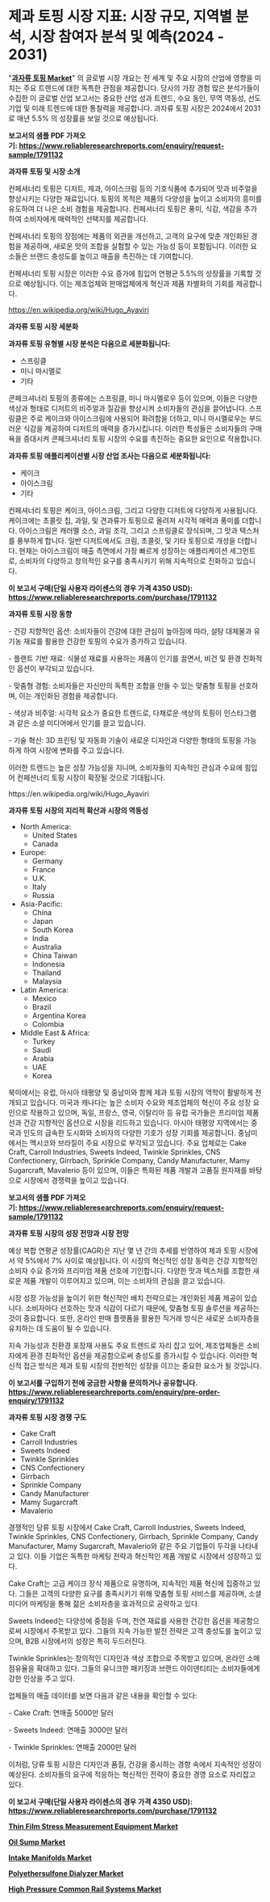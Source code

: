 <p><h1>제과 토핑 시장 지표: 시장 규모, 지역별 분석, 시장 참여자 분석 및 예측(2024 - 2031)</h1></p><p>"<strong><a href="https://www.reliableresearchreports.com/confectionery-toppings-r1791132?utm_campaign=105&utm_medium=7&utm_source=Github&utm_content=ia&utm_term=02112024&utm_id=confectionery-toppings">과자류 토핑 Market</a></strong>" 의 글로벌 시장 개요는 전 세계 및 주요 시장의 산업에 영향을 미치는 주요 트렌드에 대한 독특한 관점을 제공합니다. 당사의 가장 경험 많은 분석가들이 수집한 이 글로벌 산업 보고서는 중요한 산업 성과 트렌드, 수요 동인, 무역 역동성, 선도 기업 및 미래 트렌드에 대한 통찰력을 제공합니다. 과자류 토핑 시장은 2024에서 2031로 매년 5.5% 의 성장률을 보일 것으로 예상됩니다.</p>
<p><strong>보고서의 샘플 PDF 가져오기:&nbsp;<a href="https://www.reliableresearchreports.com/enquiry/request-sample/1791132?utm_campaign=105&utm_medium=7&utm_source=Github&utm_content=ia&utm_term=02112024&utm_id=confectionery-toppings">https://www.reliableresearchreports.com/enquiry/request-sample/1791132</a></strong></p>
<p><strong>과자류 토핑 및 시장 소개</strong></p>
<p><p>컨페셔너리 토핑은 디저트, 제과, 아이스크림 등의 기호식품에 추가되어 맛과 비주얼을 향상시키는 다양한 재료입니다. 토핑의 목적은 제품의 다양성을 높이고 소비자의 흥미를 유도하여 더 나은 소비 경험을 제공합니다. 컨페셔너리 토핑은 풍미, 식감, 색감을 추가하여 소비자에게 매력적인 선택지를 제공합니다.</p><p>컨페셔너리 토핑의 장점에는 제품의 외관을 개선하고, 고객의 요구에 맞춘 개인화된 경험을 제공하며, 새로운 맛의 조합을 실험할 수 있는 가능성 등이 포함됩니다. 이러한 요소들은 브랜드 충성도를 높이고 매출을 촉진하는 데 기여합니다. </p><p>컨페셔너리 토핑 시장은 이러한 수요 증가에 힘입어 연평균 5.5%의 성장률을 기록할 것으로 예상됩니다. 이는 제조업체와 판매업체에게 혁신과 제품 차별화의 기회를 제공합니다.</p></p>
<p><a href="https://en.wikipedia.org/wiki/Hugo_Ayaviri?utm_campaign=105&utm_medium=7&utm_source=Github&utm_content=ia&utm_term=02112024&utm_id=confectionery-toppings">https://en.wikipedia.org/wiki/Hugo_Ayaviri</a></p>
<p><strong>과자류 토핑 시장 세분화</strong></p>
<p><strong>과자류 토핑 유형별 시장 분석은 다음으로 세분화됩니다:</strong></p>
<p><ul><li>스프링클</li><li>미니 마시멜로</li><li>기타</li></ul></p>
<p><p>콘페크셔너리 토핑의 종류에는 스프링클, 미니 마시멜로우 등이 있으며, 이들은 다양한 색상과 형태로 디저트의 비주얼과 질감을 향상시켜 소비자들의 관심을 끌어냅니다. 스프링클은 주로 케이크와 아이스크림에 사용되어 화려함을 더하고, 미니 마시멜로우는 부드러운 식감을 제공하여 디저트의 매력을 증가시킵니다. 이러한 특성들은 소비자들의 구매욕을 증대시켜 콘페크셔너리 토핑 시장의 수요를 촉진하는 중요한 요인으로 작용합니다.</p></p>
<p><strong>과자류 토핑 애플리케이션별 시장 산업 조사는 다음으로 세분화됩니다:</strong></p>
<p><ul><li>케이크</li><li>아이스크림</li><li>기타</li></ul></p>
<p><p>컨페셔너리 토핑은 케이크, 아이스크림, 그리고 다양한 디저트에 다양하게 사용됩니다. 케이크에는 초콜릿 칩, 과일, 및 견과류가 토핑으로 올려져 시각적 매력과 풍미를 더합니다. 아이스크림은 캐러멜 소스, 과일 조각, 그리고 스프링클로 장식되며, 그 맛과 텍스처를 풍부하게 합니다. 일반 디저트에서도 크림, 초콜릿, 및 기타 토핑으로 개성을 더합니다. 현재는 아이스크림이 매출 측면에서 가장 빠르게 성장하는 애플리케이션 세그먼트로, 소비자의 다양하고 창의적인 요구를 충족시키기 위해 지속적으로 진화하고 있습니다.</p></p>
<p><strong>이 보고서 구매(단일 사용자 라이센스의 경우 가격 4350 USD): <a href="https://www.reliableresearchreports.com/purchase/1791132?utm_campaign=105&utm_medium=7&utm_source=Github&utm_content=ia&utm_term=02112024&utm_id=confectionery-toppings">https://www.reliableresearchreports.com/purchase/1791132</a></strong></p>
<p><strong>과자류 토핑 시장 동향</strong></p>
<p><p>- 건강 지향적인 옵션: 소비자들이 건강에 대한 관심이 높아짐에 따라, 설탕 대체물과 유기농 재료를 활용한 건강한 토핑의 수요가 증가하고 있습니다.</p><p>- 플랜트 기반 재료: 식물성 재료를 사용하는 제품이 인기를 끌면서, 비건 및 환경 친화적인 옵션이 부각되고 있습니다.</p><p>- 맞춤형 경험: 소비자들은 자신만의 독특한 조합을 만들 수 있는 맞춤형 토핑을 선호하며, 이는 개인화된 경험을 제공합니다.</p><p>- 색상과 비주얼: 시각적 요소가 중요한 트렌드로, 다채로운 색상의 토핑이 인스타그램과 같은 소셜 미디어에서 인기를 끌고 있습니다.</p><p>- 기술 혁신: 3D 프린팅 및 자동화 기술이 새로운 디자인과 다양한 형태의 토핑을 가능하게 하여 시장에 변화를 주고 있습니다.</p><p>이러한 트렌드는 높은 성장 가능성을 지니며, 소비자들의 지속적인 관심과 수요에 힘입어 컨페션너리 토핑 시장이 확장될 것으로 기대됩니다.</p></p>
<p>https://en.wikipedia.org/wiki/Hugo_Ayaviri</p>
<p><strong>과자류 토핑 시장의 지리적 확산과 시장의 역동성</strong></p>
<p><ul>
    <li>
        North America:
        <ul>
            <li>United States</li>
            <li>Canada</li>
        </ul>
    </li>
    <li>
        Europe:
        <ul>
            <li>Germany</li>
            <li>France</li>
            <li>U.K.</li>
            <li>Italy</li>
            <li>Russia</li>
        </ul>
    </li>
    <li>
        Asia-Pacific:
        <ul>
            <li>China</li>
            <li>Japan</li>
            <li>South Korea</li>
            <li>India</li>
            <li>Australia</li>
            <li>China Taiwan</li>
            <li>Indonesia</li>
            <li>Thailand</li>
            <li>Malaysia</li>
        </ul>
    </li>
    <li>
        Latin America:
        <ul>
            <li>Mexico</li>
            <li>Brazil</li>
            <li>Argentina Korea</li>
            <li>Colombia</li>
        </ul>
    </li>
    <li>
        Middle East & Africa:
        <ul>
            <li>Turkey</li>
            <li>Saudi</li>
            <li>Arabia</li>
            <li>UAE</li>
            <li>Korea</li>
        </ul>
    </li>
    </ul></p>
<p><p>북미에서는 유럽, 아시아 태평양 및 중남미와 함께 제과 토핑 시장의 역학이 활발하게 전개되고 있습니다. 미국과 캐나다는 높은 소비자 수요와 제조업체의 혁신이 주요 성장 요인으로 작용하고 있으며, 독일, 프랑스, 영국, 이탈리아 등 유럽 국가들은 프리미엄 제품선과 건강 지향적인 옵션으로 시장을 리드하고 있습니다. 아시아 태평양 지역에서는 중국과 인도의 급속한 도시화와 소비자의 다양한 기호가 성장 기회를 제공합니다. 중남미에서는 멕시코와 브라질이 주요 시장으로 부각되고 있습니다. 주요 업체로는 Cake Craft, Carroll Industries, Sweets Indeed, Twinkle Sprinkles, CNS Confectionery, Girrbach, Sprinkle Company, Candy Manufacturer, Mamy Sugarcraft, Mavalerio 등이 있으며, 이들은 특화된 제품 개발과 고품질 원자재를 바탕으로 시장에서 경쟁력을 높이고 있습니다.</p></p>
<p><strong>보고서의 샘플 PDF 가져오기:&nbsp;<a href="https://www.reliableresearchreports.com/enquiry/request-sample/1791132?utm_campaign=105&utm_medium=7&utm_source=Github&utm_content=ia&utm_term=02112024&utm_id=confectionery-toppings">https://www.reliableresearchreports.com/enquiry/request-sample/1791132</a></strong></p>
<p><strong>과자류 토핑 시장의 성장 전망과 시장 전망</strong></p>
<p><p>예상 복합 연평균 성장률(CAGR)은 지난 몇 년 간의 추세를 반영하여 제과 토핑 시장에서 약 5%에서 7% 사이로 예상됩니다. 이 시장의 혁신적인 성장 동력은 건강 지향적인 소비자 수요 증가와 프리미엄 제품 선호에 기인합니다. 다양한 맛과 텍스처를 조합한 새로운 제품 개발이 이루어지고 있으며, 이는 소비자의 관심을 끌고 있습니다.</p><p>시장 성장 가능성을 높이기 위한 혁신적인 배치 전략으로는 개인화된 제품 제공이 있습니다. 소비자마다 선호하는 맛과 식감이 다르기 때문에, 맞춤형 토핑 솔루션을 제공하는 것이 중요합니다. 또한, 온라인 판매 플랫폼을 활용한 직거래 방식은 새로운 소비자층을 유치하는 데 도움이 될 수 있습니다.</p><p>지속 가능성과 친환경 포장재 사용도 주요 트렌드로 자리 잡고 있어, 제조업체들은 소비자에게 환경 친화적인 옵션을 제공함으로써 충성도를 증가시킬 수 있습니다. 이러한 혁신적 접근 방식은 제과 토핑 시장의 전반적인 성장을 이끄는 중요한 요소가 될 것입니다.</p></p>
<p><strong>이 보고서를 구입하기 전에 궁금한 사항을 문의하거나 공유합니다. <a href="https://www.reliableresearchreports.com/enquiry/pre-order-enquiry/1791132?utm_campaign=105&utm_medium=7&utm_source=Github&utm_content=ia&utm_term=02112024&utm_id=confectionery-toppings">https://www.reliableresearchreports.com/enquiry/pre-order-enquiry/1791132</a></strong></p>
<p><strong>과자류 토핑 시장 경쟁 구도</strong></p>
<p><ul><li>Cake Craft</li><li>Carroll Industries</li><li>Sweets Indeed</li><li>Twinkle Sprinkles</li><li>CNS Confectionery</li><li>Girrbach</li><li>Sprinkle Company</li><li>Candy Manufacturer</li><li>Mamy Sugarcraft</li><li>Mavalerio</li></ul></p>
<p><p>경쟁적인 당류 토핑 시장에서 Cake Craft, Carroll Industries, Sweets Indeed, Twinkle Sprinkles, CNS Confectionery, Girrbach, Sprinkle Company, Candy Manufacturer, Mamy Sugarcraft, Mavalerio와 같은 주요 기업들이 두각을 나타내고 있다. 이들 기업은 독특한 마케팅 전략과 혁신적인 제품 개발로 시장에서 성장하고 있다.</p><p>Cake Craft는 고급 케이크 장식 제품으로 유명하며, 지속적인 제품 혁신에 집중하고 있다. 그들은 고객의 다양한 요구를 충족시키기 위해 맞춤형 토핑 서비스를 제공하며, 소셜 미디어 마케팅을 통해 젊은 소비자층을 효과적으로 공략하고 있다.</p><p>Sweets Indeed는 다양성에 중점을 두며, 천연 재료를 사용한 건강한 옵션을 제공함으로써 시장에서 주목받고 있다. 그들의 지속 가능한 발전 전략은 고객 충성도를 높이고 있으며, B2B 시장에서의 성장은 특히 두드러진다.</p><p>Twinkle Sprinkles는 창의적인 디자인과 색상 조합으로 주목받고 있으며, 온라인 소매 점유율을 확대하고 있다. 그들의 유니크한 패키징과 브랜드 아이덴티티는 소비자들에게 강한 인상을 주고 있다.</p><p>업체들의 매출 데이터를 보면 다음과 같은 내용을 확인할 수 있다:</p><p>- Cake Craft: 연매출 5000만 달러</p><p>- Sweets Indeed: 연매출 3000만 달러</p><p>- Twinkle Sprinkles: 연매출 2000만 달러</p><p>이처럼, 당류 토핑 시장은 디자인과 품질, 건강을 중시하는 경향 속에서 지속적인 성장이 예상된다. 소비자들의 요구에 적응하는 혁신적인 전략이 중요한 경영 요소로 자리잡고 있다.</p></p>
<p><strong>이 보고서 구매(단일 사용자 라이센스의 경우 가격 4350 USD): <a href="https://www.reliableresearchreports.com/purchase/1791132?utm_campaign=105&utm_medium=7&utm_source=Github&utm_content=ia&utm_term=02112024&utm_id=confectionery-toppings">https://www.reliableresearchreports.com/purchase/1791132</a></strong></p>
<p><strong><p><a href="https://issuu.com/reportprime-2/docs/thin-film-stress-measurement-equipm_992be2d19d9b57?utm_campaign=105&utm_medium=7&utm_source=Github&utm_content=ia&utm_term=02112024&utm_id=confectionery-toppings">Thin Film Stress Measurement Equipment Market</a></p><p><a href="https://github.com/delorasywf/Market-Research-Report-List-1/blob/main/oil-sump-market.md?utm_campaign=105&utm_medium=7&utm_source=Github&utm_content=ia&utm_term=02112024&utm_id=confectionery-toppings">Oil Sump Market</a></p><p><a href="https://github.com/mac1evjen/Market-Research-Report-List-1/blob/main/intake-manifolds-market.md?utm_campaign=105&utm_medium=7&utm_source=Github&utm_content=ia&utm_term=02112024&utm_id=confectionery-toppings">Intake Manifolds Market</a></p><p><a href="https://www.linkedin.com/pulse/comprehensive-polyethersulfone-dialyzer-market-report-regional-tnl1c?utm_campaign=105&utm_medium=7&utm_source=Github&utm_content=ia&utm_term=02112024&utm_id=confectionery-toppings">Polyethersulfone Dialyzer Market</a></p><p><a href="https://www.linkedin.com/pulse/high-pressure-common-rail-systems-market-trends-focusing-insight-65j1e?utm_campaign=105&utm_medium=7&utm_source=Github&utm_content=ia&utm_term=02112024&utm_id=confectionery-toppings">High Pressure Common Rail Systems Market</a></p></strong></p>
<p></p>